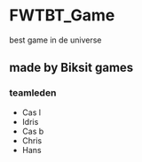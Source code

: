 # FWTBT_Game
best game in de universe
## made by Biksit games
### teamleden
* Cas l
* Idris
* Cas b
* Chris
* Hans
